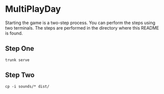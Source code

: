 # MultiPlayDay

Starting the game is a two-step process.
You can perform the steps using two terminals.
The steps are performed in the directory where this README
is found.

## Step One

    trunk serve

## Step Two

    cp -i sounds/* dist/
